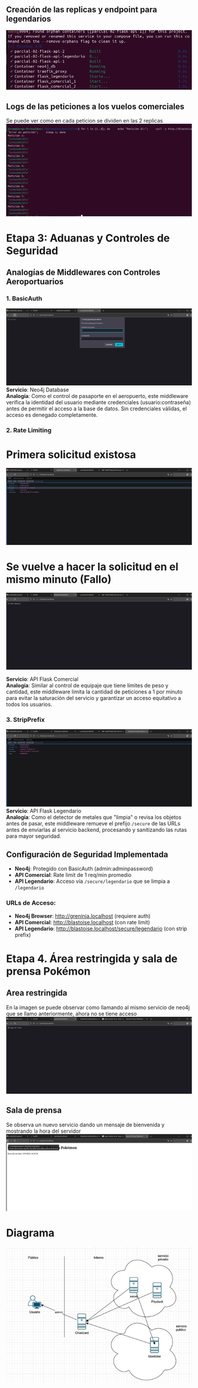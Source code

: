 ## Creación de las replicas y endpoint para legendarios

![image.png](imgs/image.png)

## Logs de las peticiones a los vuelos comerciales
Se puede ver como en cada peticion se dividen en las 2 replicas
![image.png](imgs/image%20copy.png)

# Etapa 3: Aduanas y Controles de Seguridad
## Analogías de Middlewares con Controles Aeroportuarios

### 1. BasicAuth
![image.png](imgs/image%20copy%202.png)
**Servicio**: Neo4j Database  
**Analogía**: Como el control de pasaporte en el aeropuerto, este middleware verifica la identidad del usuario mediante credenciales (usuario:contraseña) antes de permitir el acceso a la base de datos. Sin credenciales válidas, el acceso es denegado completamente.

### 2. Rate Limiting
# Primera solicitud existosa
![image.png](imgs/image%20copy%203.png)

# Se vuelve a hacer la solicitud en el mismo minuto (Fallo)
![image.png](imgs/image%20copy%204.png)

**Servicio**: API Flask Comercial  
**Analogía**: Similar al control de equipaje que tiene límites de peso y cantidad, este middleware limita la cantidad de peticiones a 1 por minuto para evitar la saturación del servicio y garantizar un acceso equitativo a todos los usuarios.

### 3. StripPrefix
![image.png](imgs/image%20copy%205.png)
**Servicio**: API Flask Legendario  
**Analogía**: Como el detector de metales que "limpia" o revisa los objetos antes de pasar, este middleware remueve el prefijo `/secure` de las URLs antes de enviarlas al servicio backend, procesando y sanitizando las rutas para mayor seguridad.

## Configuración de Seguridad Implementada

- **Neo4j**: Protegido con BasicAuth (admin:adminpassword)
- **API Comercial**: Rate limit de 1 req/min promedio
- **API Legendario**: Acceso vía `/secure/legendario` que se limpia a `/legendario`

### URLs de Acceso:
- **Neo4j Browser**: http://greninja.localhost (requiere auth)
- **API Comercial**: http://blastoise.localhost (con rate limit)
- **API Legendario**: http://blastoise.localhost/secure/legendario (con strip prefix)

# Etapa 4. Área restringida y sala de prensa Pokémon

## Area restringida
En la imagen se puede observar como llamando al mismo servicio de neo4j que se llamo anteriormente, ahora no se tiene acceso
![image.png](imgs/image%20copy%206.png)

## Sala de prensa
Se observa un nuevo servicio dando un mensaje de bienvenida y mostrando la hora del servidor
![image.png](imgs/image%20copy%207.png)


# Diagrama 

![image.png](imgs/diagrama.jpg)